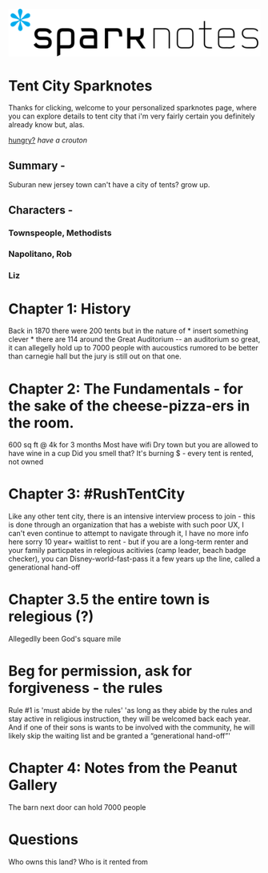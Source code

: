 ![jump](2560px-SparkNotes_logo.svg.png)
# Tent City Sparknotes 
Thanks for clicking, welcome to your personalized sparknotes page, where you can explore details to tent city that i'm very fairly certain you definitely already know but, alas. 

[hungry?](https://crouton.net/) 
_have a crouton_



## Summary - 
Suburan new jersey town can't have a city of tents? grow up. 

## Characters - 
### Townspeople, Methodists 
### Napolitano, Rob 
### Liz 

# Chapter 1: History 
Back in 1870 there were 200 tents but in the nature of * insert something clever * there are 114 around the Great Auditorium -- an auditorium so great, it can allegelly hold up to 7000 people with aucoustics rumored to be better than carnegie hall but the jury is still out on that one. 


# Chapter 2: The Fundamentals - for the sake of the cheese-pizza-ers in the room. 
600 sq ft @ 4k for 3 months 
Most have wifi 
Dry town but you are allowed to have wine in a cup 
Did you smell that? It's burning $ - every tent is rented, not owned

# Chapter 3: #RushTentCity 
Like any other tent city, there is an intensive interview process to join - this is done through an organization that has a webiste with such poor UX, I can't even continue to attempt to navigate through it, I have no more info here sorry 
10 year+ waitlist to rent - but if you are a long-term renter and your family particpates in relegious acitivies (camp leader, beach badge checker), you can Disney-world-fast-pass it a few years up the line, called a generational hand-off


# Chapter 3.5 the entire town is relegious (?) 
Allegedlly been God's square mile

# Beg for permission, ask for forgiveness - the rules 
Rule #1 is 'must abide by the rules' 
'as long as they abide by the rules and stay active in religious instruction, they will be welcomed back each year. And if one of their sons is wants to be involved with the community, he will likely skip the waiting list and be granted a “generational hand-off”'

# Chapter 4: Notes from the Peanut Gallery 
The barn next door can hold 7000 people 

# Questions 
Who owns this land? Who is it rented from
